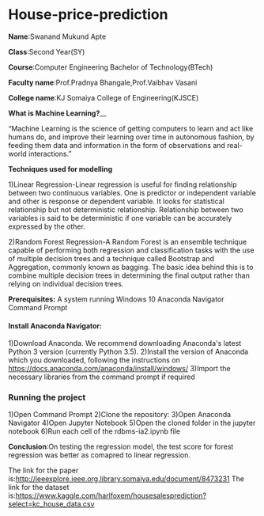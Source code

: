 # House-price-prediction




**Name**:Swanand Mukund Apte



**Class**:Second Year(SY)




**Course**:Computer Engineering Bachelor of Technology(BTech)




**Faculty name**:Prof.Pradnya Bhangale,Prof.Vaibhav Vasani




**College name**:KJ Somaiya College of Engineering(KJSCE)



**What is Machine Learning?**__


“Machine Learning is the science of getting computers to learn and act like humans do, and improve their learning over time in autonomous fashion, by feeding them data and information in the form of observations and real-world interactions.”


**Techniques used for modelling**

1)Linear Regression-Linear regression is useful for finding relationship between two continuous variables. One is predictor or independent variable and other is response or dependent variable. It looks for statistical relationship but not deterministic relationship. Relationship between two variables is said to be deterministic if one variable can be accurately expressed by the other.

2)Random Forest Regression-A Random Forest is an ensemble technique capable of performing both regression and classification tasks with the use of multiple decision trees and a technique called Bootstrap and Aggregation, commonly known as bagging. The basic idea behind this is to combine multiple decision trees in determining the final output rather than relying on individual decision trees.

**Prerequisites:**
A system running Windows 10
Anaconda Navigator
Command Prompt


#### Install Anaconda Navigator:
1)Download Anaconda. We recommend downloading Anaconda's latest Python 3 version (currently Python 3.5).
2)Install the version of Anaconda which you downloaded, following the instructions on https://docs.anaconda.com/anaconda/install/windows/
3)Import the necessary libraries from the command prompt if required


### Running the project
1)Open Command Prompt
2)Clone the repository:
3)Open Anaconda Navigator
4)Open Jupyter Notebook
5)Open the cloned folder in the jupyter notebook
6)Run each cell of the rdbms-ia2.ipynb file



**Conclusion**:On testing the regression model, the test score for forest regression was better as comapred to linear regression.


The link for the paper is:http://ieeexplore.ieee.org.library.somaiya.edu/document/8473231
The link for the dataset is:https://www.kaggle.com/harlfoxem/housesalesprediction?select=kc_house_data.csv
